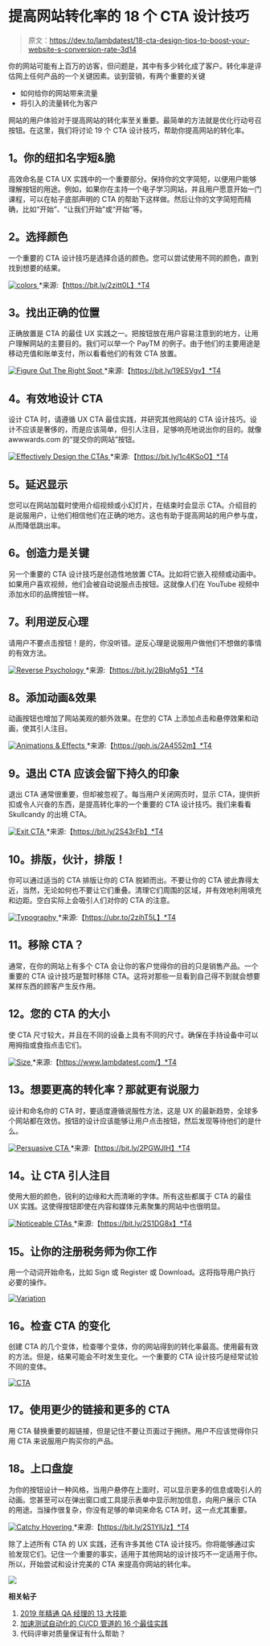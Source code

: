 # 提高网站转化率的 18 个 CTA 设计技巧

> 原文：<https://dev.to/lambdatest/18-cta-design-tips-to-boost-your-website-s-conversion-rate-3d14>

你的网站可能有上百万的访客，但问题是，其中有多少转化成了客户。转化率是评估网上任何产品的一个关键因素。谈到营销，有两个重要的关键

*   如何给你的网站带来流量
*   将引入的流量转化为客户

网站的用户体验对于提高网站的转化率至关重要。最简单的方法就是优化行动号召按钮。在这里，我们将讨论 19 个 CTA 设计技巧，帮助你提高网站的转化率。

## 1。你的纽扣名字短&脆

高效命名是 CTA UX 实践中的一个重要部分。保持你的文字简短，以便用户能够理解按钮的用途。例如，如果你在主持一个电子学习网站，并且用户愿意开始一门课程，可以在帖子底部声明的 CTA 的帮助下这样做。然后让你的文字简短而精确，比如“开始”、“让我们开始”或“开始”等。

## 2。选择颜色

一个重要的 CTA 设计技巧是选择合适的颜色。您可以尝试使用不同的颜色，直到找到想要的结果。

[![colors](img/e72ec2689e1eddfc8db1e21cb20676d9.png) ](https://res.cloudinary.com/practicaldev/image/fetch/s--MTqJlIGr--/c_limit%2Cf_auto%2Cfl_progressive%2Cq_auto%2Cw_880/https://www.lambdatest.com/blog/wp-content/uploads/2018/11/101.png) *来源:【https://bit.ly/2zitt0L】*T4

## 3。找出正确的位置

正确放置是 CTA 的最佳 UX 实践之一。把按钮放在用户容易注意到的地方，让用户理解网站的主要目的。我们可以举一个 PayTM 的例子。由于他们的主要用途是移动充值和账单支付，所以看看他们的有效 CTA 放置。

[![Figure Out The Right Spot](img/0f02b037bd1dfa03e0f0bc0a8aafc175.png) ](https://res.cloudinary.com/practicaldev/image/fetch/s--52MrAT2X--/c_limit%2Cf_auto%2Cfl_progressive%2Cq_auto%2Cw_880/https://www.lambdatest.com/blog/wp-content/uploads/2018/11/102.png) *来源:【https://bit.ly/19ESVgv】*T4

## 4。有效地设计 CTA

设计 CTA 时，请遵循 UX CTA 最佳实践，并研究其他网站的 CTA 设计技巧。设计不应该是奢侈的，而是应该简单，但引人注目，足够响亮地说出你的目的。就像 awwwards.com 的“提交你的网站”按钮。

[![Effectively Design the CTAs](img/e1c836feda924bb756b032914e82f162.png) ](https://res.cloudinary.com/practicaldev/image/fetch/s--JmghWdov--/c_limit%2Cf_auto%2Cfl_progressive%2Cq_auto%2Cw_880/https://www.lambdatest.com/blog/wp-content/uploads/2018/11/103.png) *来源:【https://bit.ly/1c4KSoO】*T4

## 5。延迟显示

您可以在网站加载时使用介绍视频或小幻灯片，在结束时会显示 CTA。介绍目的是说服用户，让他们相信他们在正确的地方。这也有助于提高网站的用户参与度，从而降低跳出率。

## 6。创造力是关键

另一个重要的 CTA 设计技巧是创造性地放置 CTA。比如将它嵌入视频或动画中。如果用户喜欢视频，他们会被自动说服点击按钮。这就像人们在 YouTube 视频中添加水印的品牌按钮一样。

## 7。利用逆反心理

请用户不要点击按钮！是的，你没听错。逆反心理是说服用户做他们不想做的事情的有效方法。

[![Reverse Psychology](img/6858b97ba5d011f2adabd9bc388b5f5a.png) ](https://res.cloudinary.com/practicaldev/image/fetch/s--oewQeS4W--/c_limit%2Cf_auto%2Cfl_progressive%2Cq_auto%2Cw_880/https://www.lambdatest.com/blog/wp-content/uploads/2018/11/104.jpg) *来源:【https://bit.ly/2BlqMg5】*T4

## 8。添加动画&效果

动画按钮也增加了网站美观的额外效果。在您的 CTA 上添加点击和悬停效果和动画，使其引人注目。

[![Animations & Effects](img/2ba3a02253319e84a78e3fc02ac65d20.png) ](https://res.cloudinary.com/practicaldev/image/fetch/s--Bzm5UdOa--/c_limit%2Cf_auto%2Cfl_progressive%2Cq_66%2Cw_880/https://www.lambdatest.com/blog/wp-content/uploads/2018/11/105.gif) *来源:【https://gph.is/2A4552m】*T4

## 9。退出 CTA 应该会留下持久的印象

退出 CTA 通常很重要，但却被忽视了。每当用户关闭网页时，显示 CTA，提供折扣或令人兴奋的东西，是提高转化率的一个重要的 CTA 设计技巧。我们来看看 Skullcandy 的出境 CTA。

[![Exit CTA](img/e06dc56374dc8ba56142f0cc7051773e.png) ](https://res.cloudinary.com/practicaldev/image/fetch/s--kN453hWO--/c_limit%2Cf_auto%2Cfl_progressive%2Cq_auto%2Cw_880/https://www.lambdatest.com/blog/wp-content/uploads/2018/11/106.png) *来源:【https://bit.ly/2S43rFb】*T4

## 10。排版，伙计，排版！

你可以通过适当的 CTA 排版让你的 CTA 脱颖而出。不要让你的 CTA 彼此靠得太近，当然，无论如何也不要让它们重叠。清理它们周围的区域，并有效地利用填充和边距。空白实际上会吸引人们对你的 CTA 的注意。

[![Typography](img/fdd59e4c41a9b0ed833c6db626297480.png) ](https://res.cloudinary.com/practicaldev/image/fetch/s--kq9tPc-q--/c_limit%2Cf_auto%2Cfl_progressive%2Cq_auto%2Cw_880/https://www.lambdatest.com/blog/wp-content/uploads/2018/11/107.png) *来源:【https://ubr.to/2zihT5L】*T4

## 11。移除 CTA？

通常，在你的网站上有多个 CTA 会让你的客户觉得你的目的只是销售产品。一个重要的 CTA 设计技巧是暂时移除 CTA。这将对那些一旦看到自己得不到就会想要某样东西的顾客产生反作用。

## 12。您的 CTA 的大小

使 CTA 尺寸较大，并且在不同的设备上具有不同的尺寸。确保在手持设备中可以用拇指或食指点击它们。

[![Size](img/cc311d322226582063f3e3ded66c9552.png) ](https://res.cloudinary.com/practicaldev/image/fetch/s--a8DxNVMD--/c_limit%2Cf_auto%2Cfl_progressive%2Cq_auto%2Cw_880/https://www.lambdatest.com/blog/wp-content/uploads/2018/11/108.png) *来源:【https://www.lambdatest.com/】*T4

## 13。想要更高的转化率？那就更有说服力

设计和命名你的 CTA 时，要适度遵循说服性方法，这是 UX 的最新趋势，全球多个网站都在效仿。按钮的设计应该能够让用户点击按钮，然后发现等待他们的是什么。

[![Persuasive CTA](img/7acfd67f626bb78bd23362e2782bd73d.png) ](https://res.cloudinary.com/practicaldev/image/fetch/s--kascmBAl--/c_limit%2Cf_auto%2Cfl_progressive%2Cq_auto%2Cw_880/https://www.lambdatest.com/blog/wp-content/uploads/2018/11/109.png) *来源:【https://bit.ly/2PGWJIH】*T4

## 14。让 CTA 引人注目

使用大胆的颜色，锐利的边缘和大而清晰的字体。所有这些都属于 CTA 的最佳 UX 实践。这使得按钮即使在内容和媒体元素聚集的网站中也很明显。

[![Noticeable CTAs](img/20e2040ef39d07c8be9b7c0159613f48.png) ](https://res.cloudinary.com/practicaldev/image/fetch/s--XWozinYr--/c_limit%2Cf_auto%2Cfl_progressive%2Cq_auto%2Cw_880/https://www.lambdatest.com/blog/wp-content/uploads/2018/11/111.png) *来源:【https://bit.ly/2S1DG8x】*T4

## 15。让你的注册税务师为你工作

用一个动词开始命名，比如 Sign 或 Register 或 Download。这将指导用户执行必要的操作。

[![Variation](img/f992f9401f7a56d687f7619bfce743e4.png)](https://res.cloudinary.com/practicaldev/image/fetch/s--7ViHGMwy--/c_limit%2Cf_auto%2Cfl_progressive%2Cq_auto%2Cw_880/https://www.lambdatest.com/blog/wp-content/uploads/2018/11/110.png)

## 16。检查 CTA 的变化

创建 CTA 的几个变体，检查哪个变体，你的网站得到的转化率最高。使用最有效的方法。但是，结果可能会不时发生变化。一个重要的 CTA 设计技巧是经常试验不同的变体。

[![CTA](img/61089fbf3d2db9b582b4354e667edca3.png)](https://res.cloudinary.com/practicaldev/image/fetch/s--7MobMHkf--/c_limit%2Cf_auto%2Cfl_progressive%2Cq_auto%2Cw_880/https://www.lambdatest.com/blog/wp-content/uploads/2018/11/112-1.png)

## 17。使用更少的链接和更多的 CTA

用 CTA 替换重要的超链接，但是记住不要让页面过于拥挤。用户不应该觉得你只用 CTA 来说服用户购买你的产品。

## 18。上口盘旋

为你的按钮设计一种风格，当用户悬停在上面时，可以显示更多的信息或吸引人的动画。您甚至可以在弹出窗口或工具提示表单中显示附加信息，向用户展示 CTA 的用途。当操作很复杂，你没有足够的单词来命名 CTA 时，这一点尤其重要。

[![Catchy Hovering](img/d51ea483c6b0779caa68b284a04a41ab.png) ](https://res.cloudinary.com/practicaldev/image/fetch/s--4FVKWVfC--/c_limit%2Cf_auto%2Cfl_progressive%2Cq_66%2Cw_880/https://www.lambdatest.com/blog/wp-content/uploads/2018/11/113.gif) *来源:【https://bit.ly/2S1YIUz】*T4

除了上述所有 CTA 的 UX 实践，还有许多其他 CTA 设计技巧。你将能够通过实验发现它们。记住一个重要的事实，适用于其他网站的设计技巧不一定适用于你。所以，开始尝试和设计完美的 CTA 来提高你网站的转化率。

[![](img/5ca15e434455da9426a2aad75efd7d47.png)](https://accounts.lambdatest.com/register/?utm_source=codementor&utm_medium=Blog&utm_campaign=ar-03-190419eu&utm_term=OrganicPosting)

**相关帖子**

1.  [2019 年精通 QA 经理的 13 大技能](https://www.lambdatest.com/blog/top-13-skills-of-a-proficient-qa-manager-in-2019/?utm_source=codementor&utm_medium=Blog&utm_campaign=ar-03-230419eu&utm_term=OrganicPosting)
2.  [加速测试自动化的 CI/CD 管道的 16 个最佳实践](https://www.lambdatest.com/blog/16-best-practices-of-ci-cd-pipeline-to-speed-test-automation/?utm_source=codementor&utm_medium=Blog&utm_campaign=ar-03-230419eu&utm_term=OrganicPosting)
3.  代码评审对质量保证有什么帮助？
